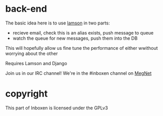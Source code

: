 back-end
========

The basic idea here is to use [lamson](http://lamsonproject.org) in two parts:

* recieve email, check this is an alias exists, push message to queue
* watch the queue for new messages, push them into the DB

This will hopefully allow us fine tune the performance of either wwithout worrying about the other

Requires Lamson and Django

Join us in our IRC channel! We're in the #inboxen channel on [MegNet](https://www.megworld.co.uk/irc/)

copyright
=========

This part of Inboxen is licensed under the GPLv3
